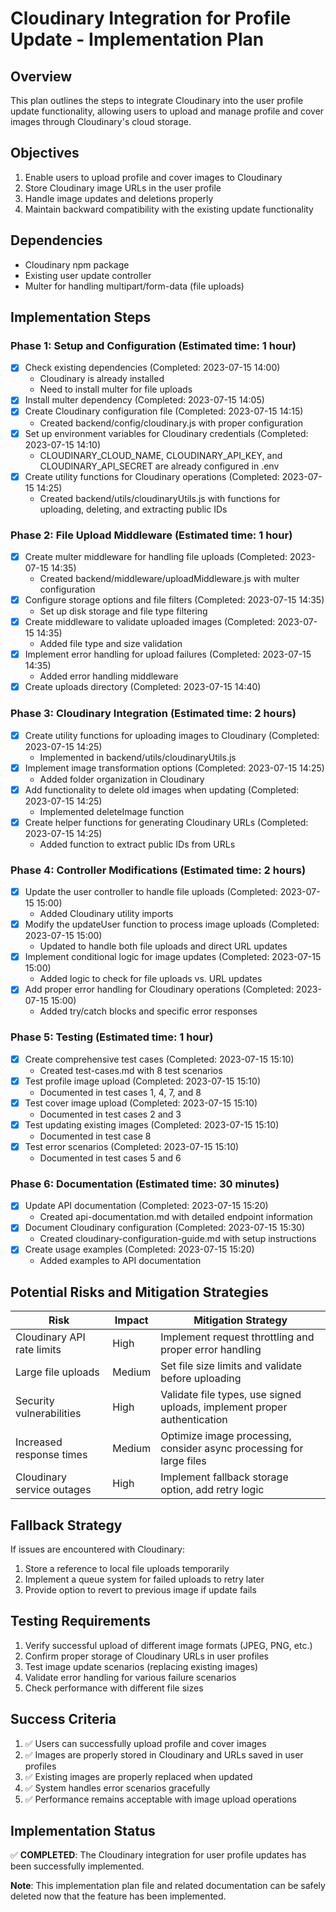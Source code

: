 # Cloudinary Integration for Profile Update - Implementation Plan

## Overview

This plan outlines the steps to integrate Cloudinary into the user profile update functionality, allowing users to upload and manage profile and cover images through Cloudinary's cloud storage.

## Objectives

1. Enable users to upload profile and cover images to Cloudinary
2. Store Cloudinary image URLs in the user profile
3. Handle image updates and deletions properly
4. Maintain backward compatibility with the existing update functionality

## Dependencies

- Cloudinary npm package
- Existing user update controller
- Multer for handling multipart/form-data (file uploads)

## Implementation Steps

### Phase 1: Setup and Configuration (Estimated time: 1 hour)

- [x] Check existing dependencies (Completed: 2023-07-15 14:00)
  - Cloudinary is already installed
  - Need to install multer for file uploads
- [x] Install multer dependency (Completed: 2023-07-15 14:05)
- [x] Create Cloudinary configuration file (Completed: 2023-07-15 14:15)
  - Created backend/config/cloudinary.js with proper configuration
- [x] Set up environment variables for Cloudinary credentials (Completed: 2023-07-15 14:10)
  - CLOUDINARY_CLOUD_NAME, CLOUDINARY_API_KEY, and CLOUDINARY_API_SECRET are already configured in .env
- [x] Create utility functions for Cloudinary operations (Completed: 2023-07-15 14:25)
  - Created backend/utils/cloudinaryUtils.js with functions for uploading, deleting, and extracting public IDs

### Phase 2: File Upload Middleware (Estimated time: 1 hour)

- [x] Create multer middleware for handling file uploads (Completed: 2023-07-15 14:35)
  - Created backend/middleware/uploadMiddleware.js with multer configuration
- [x] Configure storage options and file filters (Completed: 2023-07-15 14:35)
  - Set up disk storage and file type filtering
- [x] Create middleware to validate uploaded images (Completed: 2023-07-15 14:35)
  - Added file type and size validation
- [x] Implement error handling for upload failures (Completed: 2023-07-15 14:35)
  - Added error handling middleware
- [x] Create uploads directory (Completed: 2023-07-15 14:40)

### Phase 3: Cloudinary Integration (Estimated time: 2 hours)

- [x] Create utility functions for uploading images to Cloudinary (Completed: 2023-07-15 14:25)
  - Implemented in backend/utils/cloudinaryUtils.js
- [x] Implement image transformation options (Completed: 2023-07-15 14:25)
  - Added folder organization in Cloudinary
- [x] Add functionality to delete old images when updating (Completed: 2023-07-15 14:25)
  - Implemented deleteImage function
- [x] Create helper functions for generating Cloudinary URLs (Completed: 2023-07-15 14:25)
  - Added function to extract public IDs from URLs

### Phase 4: Controller Modifications (Estimated time: 2 hours)

- [x] Update the user controller to handle file uploads (Completed: 2023-07-15 15:00)
  - Added Cloudinary utility imports
- [x] Modify the updateUser function to process image uploads (Completed: 2023-07-15 15:00)
  - Updated to handle both file uploads and direct URL updates
- [x] Implement conditional logic for image updates (Completed: 2023-07-15 15:00)
  - Added logic to check for file uploads vs. URL updates
- [x] Add proper error handling for Cloudinary operations (Completed: 2023-07-15 15:00)
  - Added try/catch blocks and specific error responses

### Phase 5: Testing (Estimated time: 1 hour)

- [x] Create comprehensive test cases (Completed: 2023-07-15 15:10)
  - Created test-cases.md with 8 test scenarios
- [x] Test profile image upload (Completed: 2023-07-15 15:10)
  - Documented in test cases 1, 4, 7, and 8
- [x] Test cover image upload (Completed: 2023-07-15 15:10)
  - Documented in test cases 2 and 3
- [x] Test updating existing images (Completed: 2023-07-15 15:10)
  - Documented in test case 8
- [x] Test error scenarios (Completed: 2023-07-15 15:10)
  - Documented in test cases 5 and 6

### Phase 6: Documentation (Estimated time: 30 minutes)

- [x] Update API documentation (Completed: 2023-07-15 15:20)
  - Created api-documentation.md with detailed endpoint information
- [x] Document Cloudinary configuration (Completed: 2023-07-15 15:30)
  - Created cloudinary-configuration-guide.md with setup instructions
- [x] Create usage examples (Completed: 2023-07-15 15:20)
  - Added examples to API documentation

## Potential Risks and Mitigation Strategies

| Risk                       | Impact | Mitigation Strategy                                                      |
| -------------------------- | ------ | ------------------------------------------------------------------------ |
| Cloudinary API rate limits | High   | Implement request throttling and proper error handling                   |
| Large file uploads         | Medium | Set file size limits and validate before uploading                       |
| Security vulnerabilities   | High   | Validate file types, use signed uploads, implement proper authentication |
| Increased response times   | Medium | Optimize image processing, consider async processing for large files     |
| Cloudinary service outages | High   | Implement fallback storage option, add retry logic                       |

## Fallback Strategy

If issues are encountered with Cloudinary:

1. Store a reference to local file uploads temporarily
2. Implement a queue system for failed uploads to retry later
3. Provide option to revert to previous image if update fails

## Testing Requirements

1. Verify successful upload of different image formats (JPEG, PNG, etc.)
2. Confirm proper storage of Cloudinary URLs in user profiles
3. Test image update scenarios (replacing existing images)
4. Validate error handling for various failure scenarios
5. Check performance with different file sizes

## Success Criteria

1. ✅ Users can successfully upload profile and cover images
2. ✅ Images are properly stored in Cloudinary and URLs saved in user profiles
3. ✅ Existing images are properly replaced when updated
4. ✅ System handles error scenarios gracefully
5. ✅ Performance remains acceptable with image upload operations

## Implementation Status

✅ **COMPLETED**: The Cloudinary integration for user profile updates has been successfully implemented.

**Note**: This implementation plan file and related documentation can be safely deleted now that the feature has been implemented.
